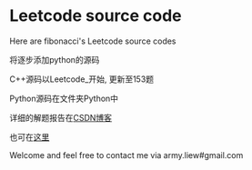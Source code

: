 Leetcode source code
========

Here are fibonacci's Leetcode source codes

将逐步添加python的源码

C++源码以Leetcode\_开始, 更新至153题

Python源码在文件夹Python中

详细的解题报告在[CSDN博客]( http://blog.csdn.net/flyupliu/article/details/26824167)

也可在[这里](http://kunth.github.io/Leetcode-index/)

Welcome and feel free to contact me via army.liew#gmail.com
